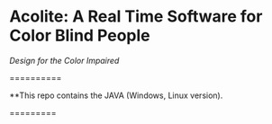 # Acolite: A Real Time Software for Color Blind People

_Design for the Color Impaired_

==========

**This repo contains the JAVA (Windows, Linux version).

=========
